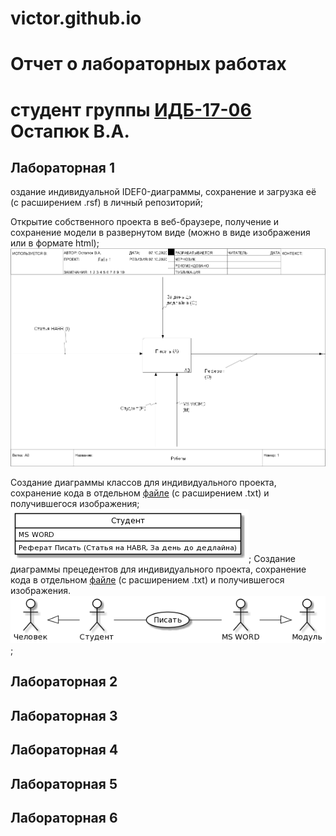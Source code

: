 # victor.github.io
# Отчет о лабораторных работах
# студент группы [ИДБ-17-06](https://github.com/stankin/design-2018/wiki/list-idb-17-06) Остапюк В.А.

## Лабораторная 1
оздание индивидуальной IDEF0-диаграммы, сохранение и загрузка её (c расширением .rsf) в личный репозиторий;

Открытие собственного проекта в веб-браузере, получение и сохранение модели в развернутом виде (можно в виде изображения или в формате html);
![ramus idef0](https://github.com/PQlavka/victor.github.io/blob/main/model.png)

Создание диаграммы классов для индивидуального проекта, сохранение кода в отдельном [файле](https://github.com/PQlavka/victor.github.io/blob/main/diag1.txt) (с расширением .txt) и получившегося изображения;
![изоб2](https://github.com/PQlavka/victor.github.io/blob/main/diag1.png);
Создание диаграммы прецедентов для индивидуального проекта, сохранение кода в отдельном [файле](https://github.com/PQlavka/victor.github.io/blob/main/diag2.txt) (с расширением .txt) и получившегося изображения.
![изоб2](https://github.com/PQlavka/victor.github.io/blob/main/diag%202.png);


## Лабораторная 2

## Лабораторная 3

## Лабораторная 4

## Лабораторная 5

## Лабораторная 6
